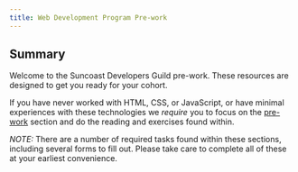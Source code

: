 ```yaml
---
title: Web Development Program Pre-work
---
```


## Summary

Welcome to the Suncoast Developers Guild pre-work. These resources are designed
to get you ready for your cohort.

If you have never worked with HTML, CSS, or JavaScript, or have minimal
experiences with these technologies we _require_ you to focus on the
[pre-work](/handbook/prework/09.2-prework) section and do the reading and
exercises found within.

_NOTE:_ There are a number of required tasks found within these sections,
including several forms to fill out. Please take care to complete all of these
at your earliest convenience.
